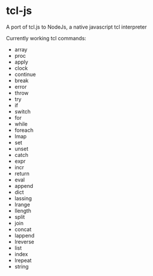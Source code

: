 # tcl-js
A port of tcl.js to NodeJs, a native javascript tcl interpreter

Currently working tcl commands:
* array
* proc
* apply
* clock
* continue
* break
* error
* throw
* try
* if
* switch
* for
* while
* foreach
* lmap
* set
* unset
* catch
* expr
* incr
* return
* eval
* append
* dict
* lassing
* lrange
* llength
* split
* join
* concat
* lappend
* lreverse
* list
* index
* lrepeat
* string
